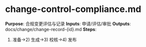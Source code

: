 # change-control-compliance.md

**Purpose**: 合规变更评估与记录
**Inputs**: 申请/评估/审批
**Outputs**: docs/change/change-record-{id}.md
**Steps**:

1. 准备→2) 生成→3) 校核→4) 发布
